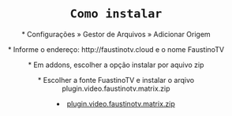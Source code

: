 <meta name="viewport" content="width=device-width, initial-scale=1.0"/>
<meta charset="UTF-8">
<link rel="stylesheet" href="style.css">
<link rel="stylesheet" href="https://www.w3schools.com/w3css/4/w3.css">
</head>
<body>
<center>
<div class="w3-display-middle">
<h1 class="w3-jumbo w3-animate-top w3-center"><code>Como instalar</code></h1>
<p>* Configurações » Gestor de Arquivos » Adicionar Origem
<p>* Informe o endereço: http://faustinotv.cloud e o nome FaustinoTV
<p>* Em addons, escolher a opção instalar por aquivo zip
<p>* Escolher a fonte FuastinoTV e instalar o arqivo plugin.video.faustinotv.matrix.zip
<li><a href="plugin.video.faustinotv.matrix.zip">plugin.video.faustinotv.matrix.zip</a></li>
